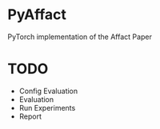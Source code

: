 # PyAffact
PyTorch implementation of the Affact Paper

# TODO
- Config Evaluation
- Evaluation
- Run Experiments
- Report